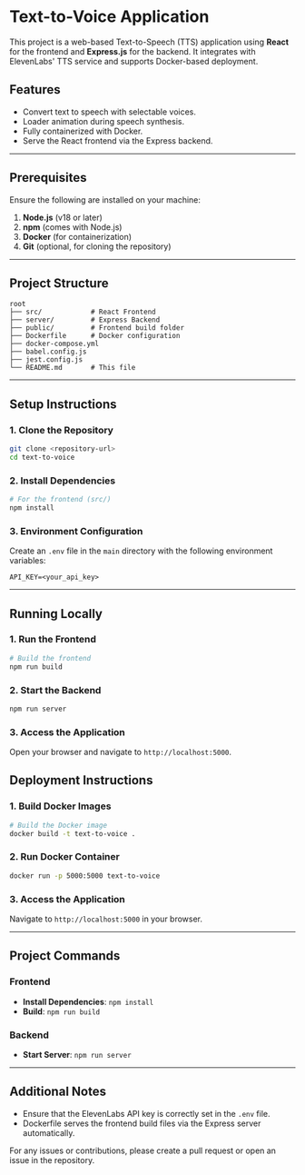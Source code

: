# Text-to-Voice Application

This project is a web-based Text-to-Speech (TTS) application using **React** for the frontend and **Express.js** for the backend. It integrates with ElevenLabs' TTS service and supports Docker-based deployment.

## Features
- Convert text to speech with selectable voices.
- Loader animation during speech synthesis.
- Fully containerized with Docker.
- Serve the React frontend via the Express backend.

---

## Prerequisites

Ensure the following are installed on your machine:

1. **Node.js** (v18 or later)
2. **npm** (comes with Node.js)
3. **Docker** (for containerization)
4. **Git** (optional, for cloning the repository)

---

## Project Structure

```
root
├── src/            # React Frontend
├── server/         # Express Backend
├── public/         # Frontend build folder
├── Dockerfile      # Docker configuration
├── docker-compose.yml
├── babel.config.js
├── jest.config.js
└── README.md       # This file
```

---

## Setup Instructions

### 1. Clone the Repository
```bash
git clone <repository-url>
cd text-to-voice
```

### 2. Install Dependencies
```bash
# For the frontend (src/)
npm install

```

### 3. Environment Configuration

Create an `.env` file in the `main` directory with the following environment variables:

```env
API_KEY=<your_api_key>
```

---

## Running Locally

### 1. Run the Frontend
```bash
# Build the frontend
npm run build
```

### 2. Start the Backend
```bash
npm run server
```

### 3. Access the Application
Open your browser and navigate to `http://localhost:5000`.


## Deployment Instructions

### 1. Build Docker Images
```bash
# Build the Docker image
docker build -t text-to-voice .
```

### 2. Run Docker Container
```bash
docker run -p 5000:5000 text-to-voice
```

### 3. Access the Application
Navigate to `http://localhost:5000` in your browser.

---

## Project Commands

### Frontend
- **Install Dependencies**: `npm install`
- **Build**: `npm run build`

### Backend
- **Start Server**: `npm run server`

---

## Additional Notes

- Ensure that the ElevenLabs API key is correctly set in the `.env` file.
- Dockerfile serves the frontend build files via the Express server automatically.

For any issues or contributions, please create a pull request or open an issue in the repository.
